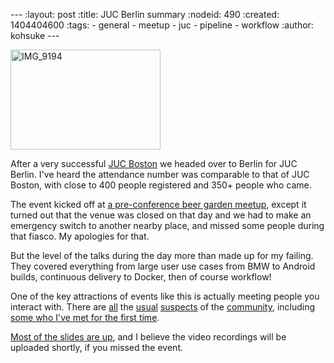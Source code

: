 --- :layout: post :title: JUC Berlin summary :nodeid: 490 :created: 1404404600 :tags: - general - meetup - juc - pipeline - workflow :author: kohsuke ---

[<img src="https://farm4.staticflickr.com/3875/14555329583_c464879a8d_m.jpg" alt="IMG_9194" width="240" height="160" />](https://www.flickr.com/photos/12508267@N00/14555329583 "IMG_9194 by Kohsuke Kawaguchi, on Flickr")

After a very successful [JUC Boston](http://jenkins-ci.org/content/juc-boston-what-day) we headed over to Berlin for JUC Berlin. I've heard the attendance number was comparable to that of JUC Boston, with close to 400 people registered and 350+ people who came.

The event kicked off at [a pre-conference beer garden meetup](http://www.meetup.com/jenkinsmeetup/events/189413622/), except it turned out that the venue was closed on that day and we had to make an emergency switch to another nearby place, and missed some people during that fiasco. My apologies for that.

But the level of the talks during the day more than made up for my failing. They covered everything from large user use cases from BMW to Android builds, continuous delivery to Docker, then of course workflow!

One of the key attractions of events like this is actually meeting people you interact with. There are [all](https://twitter.com/fr3dg) the [usual](https://github.com/kutzi) [suspects](https://github.com/orrc) of the [community](https://github.com/vlatombe), including [some who I've met for the first time](https://github.com/daniel-beck).

[Most of the slides are up](http://www.cloudbees.com/jenkins/juc-2014/berlin/sessions), and I believe the video recordings will be uploaded shortly, if you missed the event.
